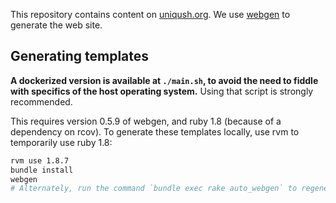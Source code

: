 
This repository contains content on [uniqush.org](http://uniqush.org). We use [webgen](https://webgen.gettalong.org/) to generate the web site.

Generating templates
--------------------

**A dockerized version is available at `./main.sh`, to avoid the need to fiddle with specifics of the host operating system.** Using that script is strongly recommended.

This requires version 0.5.9 of webgen, and ruby 1.8 (because of a dependency on rcov). To generate these templates locally, use rvm to temporarily use ruby 1.8:

```bash
rvm use 1.8.7
bundle install
webgen
# Alternately, run the command `bundle exec rake auto_webgen` to regenerate the site in the background as changes are made.
```
